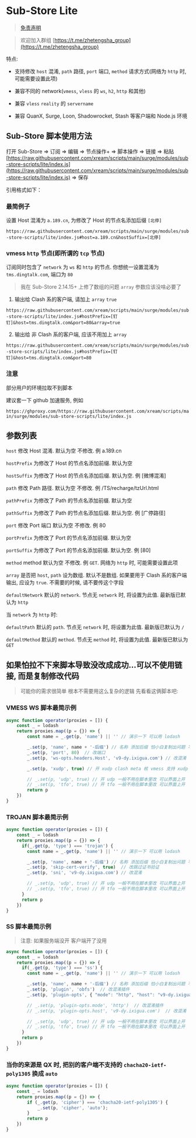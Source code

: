 # Sub-Store Lite

> [免责声明](https://github.com/xream/scripts/blob/main/README.md)

> 欢迎加入群组 [https://t.me/zhetengsha_group](https://t.me/zhetengsha_group)

特点:

- 支持修改 `host` 混淆, `path` 路径, `port` 端口, `method` 请求方式(网络为 `http` 时, 可能需要设置此项)

- 兼容不同的 network(`vmess`, `vless` 的 `ws`, `h2`, `http` 和其他)

- 兼容 `vless` `reality` 的 `servername`

- 兼容 QuanX, Surge, Loon, Shadowrocket, Stash 等客户端和 Node.js 环境

## Sub-Store 脚本使用方法

打开 Sub-Store => 订阅 => 编辑 => 节点操作+ => 脚本操作 => 链接 => 粘贴 [https://raw.githubusercontent.com/xream/scripts/main/surge/modules/sub-store-scripts/lite/index.js](https://raw.githubusercontent.com/xream/scripts/main/surge/modules/sub-store-scripts/lite/index.js) => 保存

引用格式如下：

### 最简例子

设置 Host 混淆为 `a.189.cn`, 为修改了 Host 的节点名添加后缀 `[北停]`

`https://raw.githubusercontent.com/xream/scripts/main/surge/modules/sub-store-scripts/lite/index.js#host=a.189.cn&hostSuffix=[北停]`

### vmess `http` 节点(即所谓的 `tcp` 节点)

订阅同时包含了 `network` 为 `ws` 和 `http` 的节点. 你想统一设置混淆为 `tms.dingtalk.com`, 端口为 `80`

> 我在 Sub-Store 2.14.15+ 上修了数组的问题 `array` 参数应该没啥必要了

1. 输出给 Clash 系的客户端, 请加上 `array` `true`

`https://raw.githubusercontent.com/xream/scripts/main/surge/modules/sub-store-scripts/lite/index.js#hostPrefix=[钉钉]&host=tms.dingtalk.com&port=80&array=true`

2. 输出给 非 Clash 系的客户端, 应该不用加上 `array`

`https://raw.githubusercontent.com/xream/scripts/main/surge/modules/sub-store-scripts/lite/index.js#hostPrefix=[钉钉]&host=tms.dingtalk.com&port=80`

### 注意

部分用户的环境拉取不到脚本

建议套一下 github 加速服务, 例如

`https://ghproxy.com/https://raw.githubusercontent.com/xream/scripts/main/surge/modules/sub-store-scripts/lite/index.js`

## 参数列表

`host` 修改 Host 混淆. 默认为空 不修改. 例 a.189.cn

`hostPrefix` 为修改了 Host 的节点名添加前缀. 默认为空

`hostSuffix` 为修改了 Host 的节点名添加后缀. 默认为空. 例 [微博混淆]

`path` 修改 Path 路径. 默认为空 不修改. 例 /TS/recharge/tzUrl.html

`pathPrefix` 为修改了 Path 的节点名添加前缀. 默认为空

`pathSuffix` 为修改了 Path 的节点名添加后缀. 默认为空. 例 [广停路径]

`port` 修改 Port 端口 默认为空 不修改. 例 80

`portPrefix` 为修改了 Port 的节点名添加前缀. 默认为空

`portSuffix` 为修改了 Port 的节点名添加前缀. 默认为空. 例 [80]

`method` method 默认为空 不修改. 例 `GET`. 网络为 `http` 时, 可能需要设置此项

`array` 是否把 `host`, `path` 设为数组. 默认不是数组. 如果要用于 Clash 系的客户端输出, 应设为 `true`. 不需要的时候, 请不要传这个字段

`defaultNetwork` 默认的 `network`. 节点无 `network` 时, 将设置为此值. 最新版已默认为 `http`

当 `network` 为 `http` 时:

`defaultPath` 默认的 `path`. 节点无 `network` 时, 将设置为此值. 最新版已默认为 `/`

`defaultMethod` 默认的 `method`. 节点无 `method` 时, 将设置为此值. 最新版已默认为 `GET`

## 如果怕拉不下来脚本导致没改成成功...可以不使用链接, 而是复制修改代码

> 可能你的需求很简单 根本不需要用这么复杂的逻辑 先看看这俩脚本吧:

### VMESS WS 脚本最简示例

```JavaScript
async function operator(proxies = []) {
    const _ = lodash
    return proxies.map((p = {}) => {
        const name = _.get(p, 'name') || '' // 演示一下 可以用 lodash

        _.set(p, 'name', name + '-后缀') // 名称 添加后缀 怕小白复制出问题 不使用反引号了
        _.set(p, 'port', 80)  // 改端口
        _.set(p, 'ws-opts.headers.Host', 'v9-dy.ixigua.com') // 改混淆

        _.set(p, 'xudp', true) // 开 xudp clash meta 核 vmess 支持 xudp

        // _.set(p, 'udp', true) // 开 udp 一般不用在脚本里改 可以界面上开
        // _.set(p, 'tfo', true) // 开 tfo 一般不用在脚本里改 可以界面上开
        return p
    })
}
```

### TROJAN 脚本最简示例

```JavaScript
async function operator(proxies = []) {
    const _ = lodash
    return proxies.map((p = {}) => {
      if(_.get(p, 'type') === 'trojan') {
        const name = _.get(p, 'name') || '' // 演示一下 可以用 lodash

        _.set(p, 'name', name + '-后缀') // 名称 添加后缀 怕小白复制出问题 不使用反引号了
        _.set(p, 'skip-cert-verify', true)  // 改跳过证书验证
        _.set(p, 'sni', 'v9-dy.ixigua.com') // 改混淆

        // _.set(p, 'udp', true) // 开 udp 一般不用在脚本里改 可以界面上开
        // _.set(p, 'tfo', true) // 开 tfo 一般不用在脚本里改 可以界面上开
      }
      return p
    })
}
```

### SS 脚本最简示例

> 注意: 如果服务端没开 客户端开了没用

```JavaScript
async function operator(proxies = []) {
    const _ = lodash
    return proxies.map((p = {}) => {
      if(_.get(p, 'type') === 'ss') {
        const name = _.get(p, 'name') || '' // 演示一下 可以用 lodash

        _.set(p, 'name', name + '-后缀') // 名称 添加后缀 怕小白复制出问题 不使用反引号了
        _.set(p, 'plugin', 'obfs')  // 改混淆插件
        _.set(p, 'plugin-opts', { "mode": "http", "host": "v9-dy.ixigua.com" })  // 改混淆

        // _.set(p, 'plugin-opts.mode', 'http')  // 改混淆插件
        // _.set(p, 'plugin-opts.host', 'v9-dy.ixigua.com')  // 改混淆

        // _.set(p, 'udp', true) // 开 udp 一般不用在脚本里改 可以界面上开
        // _.set(p, 'tfo', true) // 开 tfo 一般不用在脚本里改 可以界面上开
      }
      return p
    })
}
```

### 当你的来源是 QX 时, 把别的客户端不支持的 `chacha20-ietf-poly1305` 换成 `auto`

```JavaScript
async function operator(proxies = []) {
    const _ = lodash
    return proxies.map((p = {}) => {
        if (_.get(p, 'cipher') === 'chacha20-ietf-poly1305') {
            _.set(p, 'cipher', 'auto');
        }
        return p
    })
}
```
